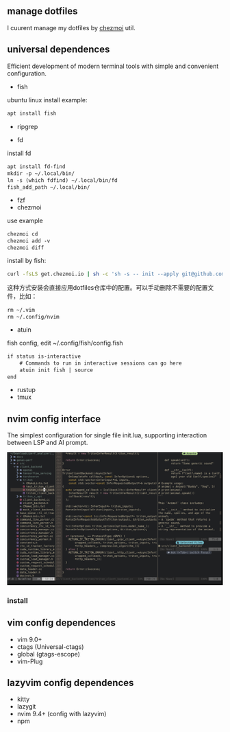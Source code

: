 ## manage dotfiles
I cuurent manage my dotfiles by [chezmoi](https://www.chezmoi.io/quick-start/) util.

## universal dependences

Efficient development of modern terminal tools with simple and convenient configuration.

+ fish

ubuntu linux install example:

```bash
apt install fish
```

+ ripgrep

+ fd

install fd

```fish
apt install fd-find
mkdir -p ~/.local/bin/
ln -s (which fdfind) ~/.local/bin/fd
fish_add_path ~/.local/bin/
```

+ fzf
+ chezmoi

use example
```fish
chezmoi cd
chezmoi add -v
chezmoi diff
```

install by fish:

```bash
curl -fsLS get.chezmoi.io | sh -c 'sh -s -- init --apply git@github.com:'$GITHUB_USERNAME'/dotfiles.git'
```

这种方式安装会直接应用dotfiles仓库中的配置。可以手动删除不需要的配置文件，比如：
```fish
rm ~/.vim
rm ~/.config/nvim
```

+ atuin

fish config, edit ~/.config/fish/config.fish

```
if status is-interactive
    # Commands to run in interactive sessions can go here
    atuin init fish | source
end
```

+ rustup
+ tmux

## nvim config interface

The simplest configuration for single file init.lua, supporting interaction between LSP and AI prompt.

![](./doc/nvim_interface.jpg)

### install 

[](./dot_config/nvim/readme.md)

## vim config dependences

+ vim 9.0+
+ ctags (Universal-ctags)
+ global (gtags-escope)
+ vim-Plug

## lazyvim config dependences

+ kitty
+ lazygit
+ nvim 9.4+ (config with lazyvim)
+ npm

